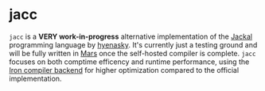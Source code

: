 # jacc

`jacc` is a **VERY work-in-progress** alternative implementation of the [Jackal](https://github.com/xrarch/newsdk) programming language by [hyenasky](https://github.com/hyenasky). It's currently just a testing ground and will be fully written in [Mars](https://github.com/orbit-systems/mars) once the self-hosted compiler is complete. `jacc` focuses on both comptime efficency and runtime performance, using the [Iron compiler backend](https://github.com/orbit-systems/mars) for higher optimization compared to the official implementation.
